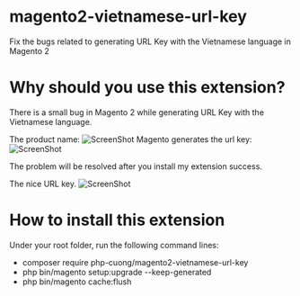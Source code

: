 # magento2-vietnamese-url-key
Fix the bugs related to generating URL Key with the Vietnamese language in Magento 2
# Why should you use this extension?
There is a small bug in Magento 2 while generating URL Key with the Vietnamese language.

The product name:
![ScreenShot](https://github.com/php-cuong/magento2-vietnamese-url-key/blob/master/Snapshot/product-name.png)
Magento generates the url key:
![ScreenShot](https://github.com/php-cuong/magento2-vietnamese-url-key/blob/master/Snapshot/url-key-failed.png)

The problem will be resolved after you install my extension success.

The nice URL key.
![ScreenShot](https://github.com/php-cuong/magento2-vietnamese-url-key/blob/master/Snapshot/nice-url-key.png)

# How to install this extension

Under your root folder, run the following command lines:

- composer require php-cuong/magento2-vietnamese-url-key
- php bin/magento setup:upgrade --keep-generated
- php bin/magento cache:flush
